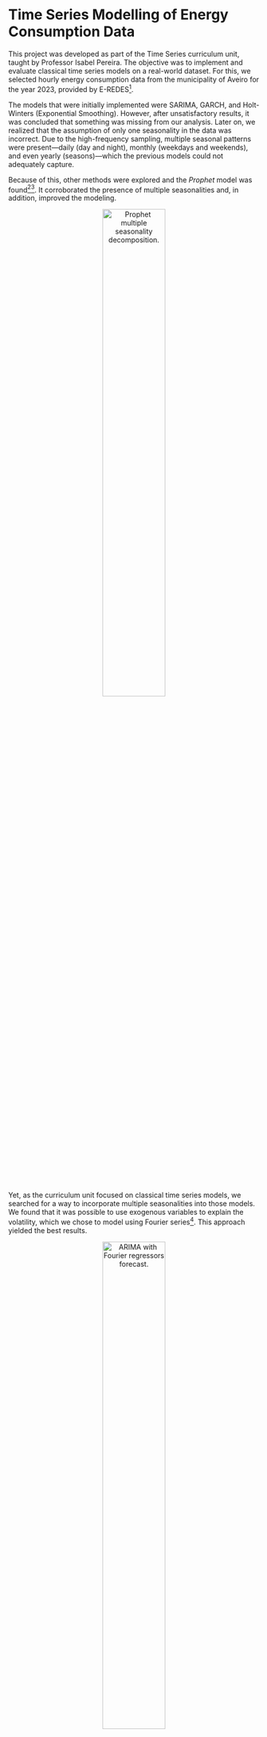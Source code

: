 # Time Series Modelling of Energy Consumption Data

This project was developed as part of the Time Series curriculum unit,
taught by Professor Isabel Pereira. The objective was to implement and evaluate
classical time series models on a real-world dataset. For this, we selected
hourly energy consumption data from the municipality of
Aveiro for the year 2023, provided by E-REDES[^1].

The models that were initially implemented were SARIMA, GARCH, and
Holt-Winters (Exponential Smoothing). However, after unsatisfactory results,
it was concluded that something was missing from our analysis. Later on, we
realized that the assumption of only one seasonality in the data was
incorrect. Due to the high-frequency sampling, multiple seasonal patterns were
present—daily (day and night), monthly (weekdays and weekends), and even yearly
(seasons)—which the previous models could not adequately capture.

Because of this, other methods were explored and the *Prophet* model was
found[^2][^3]. It corroborated the presence of multiple seasonalities and, in
addition, improved the modeling.

<p align="center">
  <img 
    style="width: 50%;
           height: 50%;"
    src="https://github.com/user-attachments/assets/909b0524-72da-466f-aa9a-b0e7e15e970a" 
    alt="Prophet multiple seasonality decomposition.">
</p>

Yet, as the curriculum unit focused on classical time series models, we searched
for a way to incorporate multiple seasonalities into those models. We found that
it was possible to use exogenous variables to explain the volatility, which we
chose to model using Fourier series[^4]. This approach yielded the best results.

<p align="center">
  <img 
    style="width: 50%;
           height: 50%;"
    src="https://github.com/user-attachments/assets/4e126e78-058a-4cea-85d5-fdf8562ba68e" 
    alt="ARIMA with Fourier regressors forecast.">
</p>

The full RMarkdown file is `aveiro-consumo-energia.Rmd`, but note that it is
written in **Portuguese**.

## Usage

This project uses:

- **rig** to manage the R version
- **make** to automate set-up and data preparation
- **RStudio** as the supported IDE (although any IDE can be used)

> [!WARNING]
> The R version must be exactly `4.5.1`. Using a different version may break
> reproducibility.

To set up the project for the first time, run:

```bash
make create_environment
```

This installs the required R version using `rig` and restores the environment
using `renv`.

To start working on the project, launch RStudio with the correct R version:

```bash
rig rstudio 4.5.1 energy-ts-forecasting.Rproj
```
> [!NOTE]
> This command must be run every time you want to start a new session of the
> project.

Once inside the project, you can fetch the raw dataset by running:

```bash
make data
```

This executes the script `data/make_dataset.R` to download the raw data. With
the set-up the main notebook file `aveiro-consumo-energia.Rmd` may be run.

## Data sources

- [Energy consumption in the Aveiro municipality for the year 2023](https://e-redes.opendatasoft.com/explore/dataset/consumos_horario_codigo_postal/table/?sort=datahora&refine.codigo_postal=3810&refine.datahora=2023&dataChart=eyJxdWVyaWVzIjpbeyJjaGFydHMiOlt7InR5cGUiOiJsaW5lIiwiZnVuYyI6IlNVTSIsInlBeGlzIjoiY29uc3VtbyIsInNjaWVudGlmaWNEaXNwbGF5Ijp0cnVlLCJjb2xvciI6IiNGRkRDMDAifV0sInhBeGlzIjoiZGF0YWhvcmEiLCJtYXhwb2ludHMiOm51bGwsInRpbWVzY2FsZSI6ImhvdXIiLCJzb3J0IjoiIiwiY29uZmlnIjp7ImRhdGFzZXQiOiJjb25zdW1vc19ob3JhcmlvX2NvZGlnb19wb3N0YWwiLCJvcHRpb25zIjp7InNvcnQiOiJkYXRhaG9yYSIsInJlZmluZS5jb2RpZ29fcG9zdGFsIjoiMzgxMCIsInJlZmluZS5kYXRhaG9yYSI6IjIwMjMifX19XSwiZGlzcGxheUxlZ2VuZCI6dHJ1ZSwiYWxpZ25Nb250aCI6dHJ1ZSwidGltZXNjYWxlIjoiIn0%3D)

Export the selected records as Excel `.xlsx` format.

## References

[^1]: E-REDES – Distribuição de Eletricidade. (n.d.). *E-REDES Open Data Portal*. https://e-redes.opendatasoft.com/pages/homepage/

[^2]: PBR Notes on DS. (2022, October 29). *DS Projects: 4c Hourly Energy Data Time Series Analysis* [Video]. YouTube. https://www.youtube.com/watch?v=m9nzK1SNY3I

[^3]: Taylor, S. J., & Letham, B. (2017). Forecasting at scale. *PeerJ Preprints*, 5, e3190v2. https://doi.org/10.7287/peerj.preprints.3190v2


[^4]: Hyndman, R. J., & Athanasopoulos, G. (2021). *Forecasting: Principles and Practice* (3rd ed.). OTexts. https://otexts.com/fpp3/
